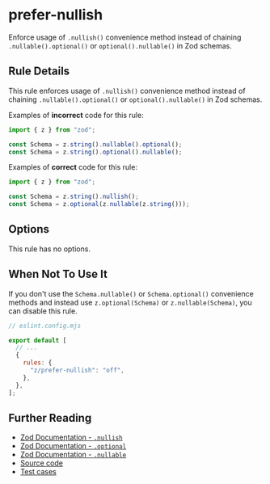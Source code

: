 # prefer-nullish

Enforce usage of `.nullish()` convenience method instead of chaining
`.nullable().optional()` or `optional().nullable()` in Zod schemas.

## Rule Details

This rule enforces usage of `.nullish()` convenience method instead of chaining
`.nullable().optional()` or `optional().nullable()` in Zod schemas.

Examples of **incorrect** code for this rule:

```ts
import { z } from "zod";

const Schema = z.string().nullable().optional();
const Schema = z.string().optional().nullable();
```

Examples of **correct** code for this rule:

```ts
import { z } from "zod";

const Schema = z.string().nullish();
const Schema = z.optional(z.nullable(z.string()));
```

## Options

This rule has no options.

## When Not To Use It

If you don't use the `Schema.nullable()` or `Schema.optional()` convenience
methods and instead use `z.optional(Schema)` or `z.nullable(Schema)`, you can
disable this rule.

```js
// eslint.config.mjs

export default [
  // ...
  {
    rules: {
      "z/prefer-nullish": "off",
    },
  },
];
```

## Further Reading

- [Zod Documentation - `.nullish`](https://zod.dev/?id=nullish)
- [Zod Documentation - `.optional`](https://zod.dev/?id=optional)
- [Zod Documentation - `.nullable`](https://zod.dev/?id=nullable)
- [Source code](../../src/rules/prefer-nullish.ts)
- [Test cases](../../src/rules/prefer-nullish.test.ts)
